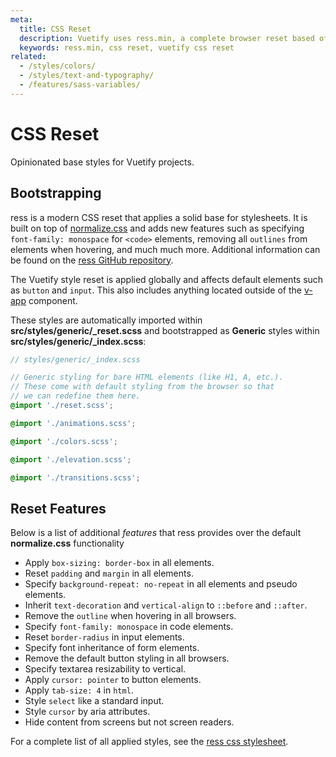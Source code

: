 ```yaml
---
meta:
  title: CSS Reset
  description: Vuetify uses ress.min, a complete browser reset based off or normalize.css.
  keywords: ress.min, css reset, vuetify css reset
related:
  - /styles/colors/
  - /styles/text-and-typography/
  - /features/sass-variables/
---
```


# CSS Reset

Opinionated base styles for Vuetify projects.

<entry-ad />

## Bootstrapping

ress is a modern CSS reset that applies a solid base for stylesheets. It is built on top of [normalize.css](https://github.com/necolas/normalize.css) and adds new features such as specifying `font-family: monospace` for `<code>` elements, removing all `outlines` from elements when hovering, and much much more. Additional information can be found on the [ress GitHub repository](https://github.com/filipelinhares/ress).

<alert type="warning">

  The Vuetify style reset is applied globally and affects default elements such as `button` and `input`. This also includes anything located outside of the [v-app](/components/application) component.

</alert>

These styles are automatically imported within **src/styles/generic/_reset.scss** and bootstrapped as **Generic** styles within **src/styles/generic/_index.scss**:

```scss
// styles/generic/_index.scss

// Generic styling for bare HTML elements (like H1, A, etc.).
// These come with default styling from the browser so that
// we can redefine them here.
@import './reset.scss';

@import './animations.scss';

@import './colors.scss';

@import './elevation.scss';

@import './transitions.scss';
```

## Reset Features

Below is a list of additional *features* that ress provides over the default **normalize.css** functionality

- Apply `box-sizing: border-box` in all elements.
- Reset `padding` and `margin` in all elements.
- Specify `background-repeat: no-repeat` in all elements and pseudo elements.
- Inherit `text-decoration` and `vertical-align` to `::before` and `::after`.
- Remove the `outline` when hovering in all browsers.
- Specify `font-family: monospace` in code elements.
- Reset `border-radius` in input elements.
- Specify font inheritance of form elements.
- Remove the default button styling in all browsers.
- Specify textarea resizability to vertical.
- Apply `cursor: pointer` to button elements.
- Apply `tab-size: 4` in `html`.
- Style `select` like a standard input.
- Style `cursor` by aria attributes.
- Hide content from screens but not screen readers.

For a complete list of all applied styles, see the [ress css stylesheet](https://github.com/filipelinhares/ress/blob/master/ress.css).

<backmatter />
